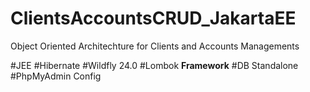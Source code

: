 # ClientsAccountsCRUD_JakartaEE
Object Oriented Architechture for Clients and Accounts Managements

#JEE
#Hibernate
#Wildfly 24.0
#Lombok **Framework**
#DB Standalone
#PhpMyAdmin Config
